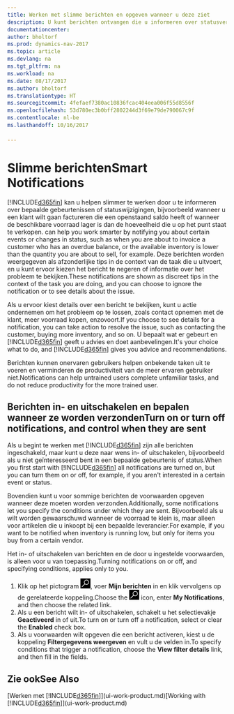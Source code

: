 ```yaml
---
title: Werken met slimme berichten en opgeven wanneer u deze ziet
description: U kunt berichten ontvangen die u informeren over statusveranderingen of gebeurtenissen, bijvoorbeeld een achterstallig saldo of lage voorraad.
documentationcenter: 
author: bholtorf
ms.prod: dynamics-nav-2017
ms.topic: article
ms.devlang: na
ms.tgt_pltfrm: na
ms.workload: na
ms.date: 08/17/2017
ms.author: bholtorf
ms.translationtype: HT
ms.sourcegitcommit: 4fefaef7380ac10836fcac404eea006f55d8556f
ms.openlocfilehash: 53d780ec3b0bff2802244d3f69e79de790067c9f
ms.contentlocale: nl-be
ms.lasthandoff: 10/16/2017

---
```

# <a name="smart-notifications"></a><span data-ttu-id="f247e-103">Slimme berichten</span><span class="sxs-lookup"><span data-stu-id="f247e-103">Smart Notifications</span></span>
[!INCLUDE[d365fin](includes/d365fin_md.md)]<span data-ttu-id="f247e-104"> kan u helpen slimmer te werken door u te informeren over bepaalde gebeurtenissen of statuswijzigingen, bijvoorbeeld wanneer u een klant wilt gaan factureren die een openstaand saldo heeft of wanneer de beschikbare voorraad lager is dan de hoeveelheid die u op het punt staat te verkopen.</span><span class="sxs-lookup"><span data-stu-id="f247e-104"> can help you work smarter by notifying you about certain events or changes in status, such as when you are about to invoice a customer who has an overdue balance, or the available inventory is lower than the quantity you are about to sell, for example.</span></span> <span data-ttu-id="f247e-105">Deze berichten worden weergegeven als afzonderlijke tips in de context van de taak die u uitvoert, en u kunt ervoor kiezen het bericht te negeren of informatie over het probleem te bekijken.</span><span class="sxs-lookup"><span data-stu-id="f247e-105">These notifications are shown as discreet tips in the context of the task you are doing, and you can choose to ignore the notification or to see details about the issue.</span></span>  

<span data-ttu-id="f247e-106">Als u ervoor kiest details over een bericht te bekijken, kunt u actie ondernemen om het probleem op te lossen, zoals contact opnemen met de klant, meer voorraad kopen, enzovoort.</span><span class="sxs-lookup"><span data-stu-id="f247e-106">If you choose to see details for a notification, you can take action to resolve the issue, such as contacting the customer, buying more inventory, and so on.</span></span> <span data-ttu-id="f247e-107">U bepaalt wat er gebeurt en [!INCLUDE[d365fin](includes/d365fin_md.md)] geeft u advies en doet aanbevelingen.</span><span class="sxs-lookup"><span data-stu-id="f247e-107">It's your choice what to do, and [!INCLUDE[d365fin](includes/d365fin_md.md)] gives you advice and recommendations.</span></span>  

<span data-ttu-id="f247e-108">Berichten kunnen onervaren gebruikers helpen onbekende taken uit te voeren en verminderen de productiviteit van de meer ervaren gebruiker niet.</span><span class="sxs-lookup"><span data-stu-id="f247e-108">Notifications can help untrained users complete unfamiliar tasks, and do not reduce productivity for the more trained user.</span></span>  

## <a name="turn-on-or-turn-off-notifications-and-control-when-they-are-sent"></a><span data-ttu-id="f247e-109">Berichten in- en uitschakelen en bepalen wanneer ze worden verzonden</span><span class="sxs-lookup"><span data-stu-id="f247e-109">Turn on or turn off notifications, and control when they are sent</span></span>
<span data-ttu-id="f247e-110">Als u begint te werken met [!INCLUDE[d365fin](includes/d365fin_md.md)] zijn alle berichten ingeschakeld, maar kunt u deze naar wens in- of uitschakelen, bijvoorbeeld als u niet geïnteresseerd bent in een bepaalde gebeurtenis of status.</span><span class="sxs-lookup"><span data-stu-id="f247e-110">When you first start with [!INCLUDE[d365fin](includes/d365fin_md.md)] all notifications are turned on, but you can turn them on or off, for example, if you aren't interested in a certain event or status.</span></span>  
  
<span data-ttu-id="f247e-111">Bovendien kunt u voor sommige berichten de voorwaarden opgeven wanneer deze moeten worden verzonden.</span><span class="sxs-lookup"><span data-stu-id="f247e-111">Additionally, some notifications let you specify the conditions under which they are sent.</span></span> <span data-ttu-id="f247e-112">Bijvoorbeeld als u wilt worden gewaarschuwd wanneer de voorraad te klein is, maar alleen voor artikelen die u inkoopt bij een bepaalde leverancier.</span><span class="sxs-lookup"><span data-stu-id="f247e-112">For example, if you want to be notified when inventory is running low, but only for items you buy from a certain vendor.</span></span>  
  
<span data-ttu-id="f247e-113">Het in- of uitschakelen van berichten en de door u ingestelde voorwaarden, is alleen voor u van toepassing.</span><span class="sxs-lookup"><span data-stu-id="f247e-113">Turning notifications on or off, and specifying conditions, applies only to you.</span></span>  

1. <span data-ttu-id="f247e-114">Klik op het pictogram ![Zoeken naar pagina of rapport](media/ui-search/search_small.png "pictogram Zoeken naar pagina of rapport"), voer **Mijn berichten** in en klik vervolgens op de gerelateerde koppeling.</span><span class="sxs-lookup"><span data-stu-id="f247e-114">Choose the ![Search for Page or Report](media/ui-search/search_small.png "Search for Page or Report icon") icon, enter **My Notifications**, and then choose the related link.</span></span>
2. <span data-ttu-id="f247e-115">Als u een bericht wilt in- of uitschakelen, schakelt u het selectievakje **Geactiveerd** in of uit.</span><span class="sxs-lookup"><span data-stu-id="f247e-115">To turn on or turn off a notification, select or clear the **Enabled** check box.</span></span>
3. <span data-ttu-id="f247e-116">Als u voorwaarden wilt opgeven die een bericht activeren, kiest u de koppeling **Filtergegevens weergeven** en vult u de velden in.</span><span class="sxs-lookup"><span data-stu-id="f247e-116">To specify conditions that trigger a notification, choose the **View filter details** link, and then fill in the fields.</span></span>  

## <a name="see-also"></a><span data-ttu-id="f247e-117">Zie ook</span><span class="sxs-lookup"><span data-stu-id="f247e-117">See Also</span></span>
<span data-ttu-id="f247e-118">[Werken met [!INCLUDE[d365fin](includes/d365fin_md.md)]](ui-work-product.md)</span><span class="sxs-lookup"><span data-stu-id="f247e-118">[Working with [!INCLUDE[d365fin](includes/d365fin_md.md)]](ui-work-product.md)</span></span>

